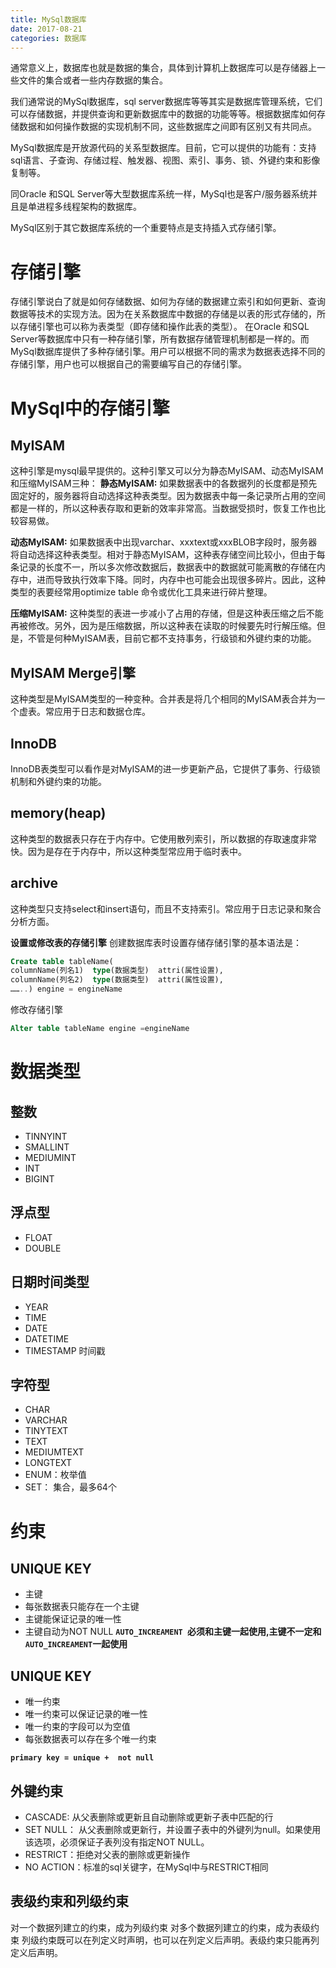 ```yaml
---
title: MySql数据库
date: 2017-08-21
categories: 数据库
---
```


通常意义上，数据库也就是数据的集合，具体到计算机上数据库可以是存储器上一些文件的集合或者一些内存数据的集合。

我们通常说的MySql数据库，sql server数据库等等其实是数据库管理系统，它们可以存储数据，并提供查询和更新数据库中的数据的功能等等。根据数据库如何存储数据和如何操作数据的实现机制不同，这些数据库之间即有区别又有共同点。

MySql数据库是开放源代码的关系型数据库。目前，它可以提供的功能有：支持sql语言、子查询、存储过程、触发器、视图、索引、事务、锁、外键约束和影像复制等。

同Oracle 和SQL Server等大型数据库系统一样，MySql也是客户/服务器系统并且是单进程多线程架构的数据库。

MySql区别于其它数据库系统的一个重要特点是支持插入式存储引擎。

# 存储引擎
 存储引擎说白了就是如何存储数据、如何为存储的数据建立索引和如何更新、查询数据等技术的实现方法。因为在关系数据库中数据的存储是以表的形式存储的，所以存储引擎也可以称为表类型（即存储和操作此表的类型）。
在Oracle 和SQL Server等数据库中只有一种存储引擎，所有数据存储管理机制都是一样的。而MySql数据库提供了多种存储引擎。用户可以根据不同的需求为数据表选择不同的存储引擎，用户也可以根据自己的需要编写自己的存储引擎。

# MySql中的存储引擎

## MyISAM
这种引擎是mysql最早提供的。这种引擎又可以分为静态MyISAM、动态MyISAM 和压缩MyISAM三种：
**静态MyISAM:** 如果数据表中的各数据列的长度都是预先固定好的，服务器将自动选择这种表类型。因为数据表中每一条记录所占用的空间都是一样的，所以这种表存取和更新的效率非常高。当数据受损时，恢复工作也比较容易做。

**动态MyISAM:** 如果数据表中出现varchar、xxxtext或xxxBLOB字段时，服务器将自动选择这种表类型。相对于静态MyISAM，这种表存储空间比较小，但由于每条记录的长度不一，所以多次修改数据后，数据表中的数据就可能离散的存储在内存中，进而导致执行效率下降。同时，内存中也可能会出现很多碎片。因此，这种类型的表要经常用optimize table 命令或优化工具来进行碎片整理。

**压缩MyISAM:** 这种类型的表进一步减小了占用的存储，但是这种表压缩之后不能再被修改。另外，因为是压缩数据，所以这种表在读取的时候要先时行解压缩。但是，不管是何种MyISAM表，目前它都不支持事务，行级锁和外键约束的功能。

## MyISAM Merge引擎
这种类型是MyISAM类型的一种变种。合并表是将几个相同的MyISAM表合并为一个虚表。常应用于日志和数据仓库。

## InnoDB
InnoDB表类型可以看作是对MyISAM的进一步更新产品，它提供了事务、行级锁机制和外键约束的功能。

## memory(heap)
这种类型的数据表只存在于内存中。它使用散列索引，所以数据的存取速度非常快。因为是存在于内存中，所以这种类型常应用于临时表中。

## archive
这种类型只支持select和insert语句，而且不支持索引。常应用于日志记录和聚合分析方面。

**设置或修改表的存储引擎**
创建数据库表时设置存储存储引擎的基本语法是：

```sql
Create table tableName(
columnName(列名1)  type(数据类型)  attri(属性设置),
columnName(列名2)  type(数据类型)  attri(属性设置),
……..) engine = engineName
```

修改存储引擎

```sql
Alter table tableName engine =engineName
```

# 数据类型

## 整数
- TINNYINT
- SMALLINT
- MEDIUMINT
- INT
- BIGINT

## 浮点型
- FLOAT
- DOUBLE

## 日期时间类型
- YEAR
- TIME
- DATE
- DATETIME
- TIMESTAMP 时间戳

## 字符型
- CHAR
- VARCHAR
- TINYTEXT
- TEXT
- MEDIUMTEXT
- LONGTEXT
- ENUM：枚举值
- SET： 集合，最多64个

# 约束

## UNIQUE KEY
- 主键
- 每张数据表只能存在一个主键
- 主键能保证记录的唯一性
- 主键自动为NOT NULL
**`AUTO_INCREAMENT `必须和主键一起使用,主键不一定和`AUTO_INCREAMENT`一起使用**

## UNIQUE KEY
- 唯一约束
- 唯一约束可以保证记录的唯一性
- 唯一约束的字段可以为空值
- 每张数据表可以存在多个唯一约束

**`primary key = unique +  not null`**

## 外键约束
- CASCADE: 从父表删除或更新且自动删除或更新子表中匹配的行
- SET NULL： 从父表删除或更新行，并设置子表中的外键列为null。如果使用该选项，必须保证子表列没有指定NOT NULL。
- RESTRICT：拒绝对父表的删除或更新操作
- NO ACTION：标准的sql关键字，在MySql中与RESTRICT相同

## 表级约束和列级约束
对一个数据列建立的约束，成为列级约束
对多个数据列建立的约束，成为表级约束
列级约束既可以在列定义时声明，也可以在列定义后声明。表级约束只能再列定义后声明。





